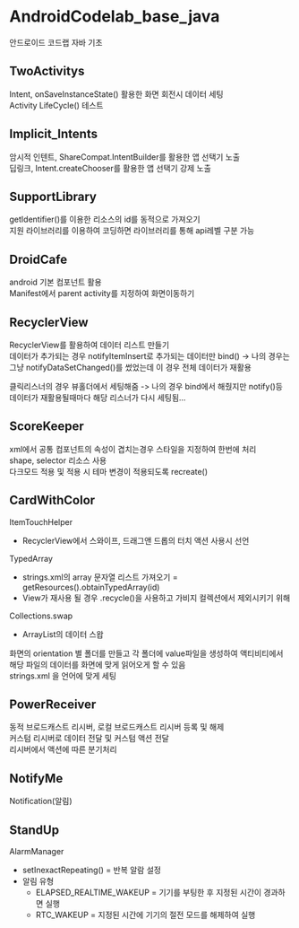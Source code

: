 # AndroidCodelab_base_java
안드로이드 코드랩 자바 기초

## TwoActivitys 
Intent, onSaveInstanceState() 활용한 화면 회전시 데이터 세팅<br>
Activity LifeCycle() 테스트

## Implicit_Intents
암시적 인텐트, ShareCompat.IntentBuilder를 활용한 앱 선택기 노출<br>
딥링크, Intent.createChooser를 활용한 앱 선택기 강제 노출

## SupportLibrary
getIdentifier()를 이용한 리소스의 id를 동적으로 가져오기<br>
지원 라이브러리를 이용하여 코딩하면 라이브러리를 통해 api레벨 구분 가능

## DroidCafe
android 기본 컴포넌트 활용<br>
Manifest에서 parent activity를 지정하여 화면이동하기

## RecyclerView
RecyclerView를 활용하여 데이터 리스트 만들기<br>
데이터가 추가되는 경우 notifyItemInsert로 추가되는 데이터만 bind()
-> 나의 경우는 그냥 notifyDataSetChanged()를 썼었는데 이 경우 전체 데이터가 재활용<br>
  
클릭리스너의 경우 뷰홀더에서 세팅해줌 
-> 나의 경우 bind에서 해줬지만 notify()등 데이터가 재활용될때마다 해당 리스너가 다시 세팅됨...

## ScoreKeeper
xml에서 공통 컴포넌트의 속성이 겹치는경우 스타일을 지정하여 한번에 처리<br>
shape, selector 리소스 사용<br>
다크모드 적용 및 적용 시 테마 변경이 적용되도록 recreate() 

## CardWithColor
ItemTouchHelper 
 * RecyclerView에서 스와이프, 드래그앤 드롭의 터치 액션 사용시 선언<br>


TypedArray 
  * strings.xml의 array 문자열 리스트 가져오기 = getResources().obtainTypedArray(id)<br>
  * View가 재사용 될 경우 .recycle()을 사용하고 가비지 컬렉션에서 제외시키기 위해 
 
 Collections.swap 
  * ArrayList의 데이터 스왑
  
화면의 orientation 별 폴더를 만들고 각 폴더에 value파일을 생성하여 액티비티에서 해당 파일의 데이터를 화면에 맞게 읽어오게 할 수 있음<br>
strings.xml 을 언어에 맞게 세팅

## PowerReceiver
동적 브로드캐스트 리시버, 로컬 브로드캐스트 리시버 등록 및 해제<br>
커스텀 리시버로 데이터 전달 및 커스텀 액션 전달<br>
리시버에서 액션에 따른 분기처리<br>



## NotifyMe
Notification(알림)

## StandUp
AlarmManager
  * setInexactRepeating() = 반복 알람 설정
  * 알림 유형
    * ELAPSED_REALTIME_WAKEUP = 기기를 부팅한 후 지정된 시간이 경과하면 실행
    * RTC_WAKEUP = 지정된 시간에 기기의 절전 모드를 해제하여 실행
